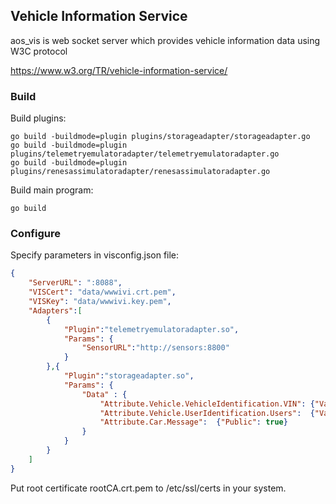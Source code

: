 ## Vehicle Information Service

aos_vis is web socket server which provides vehicle information data using W3C protocol

https://www.w3.org/TR/vehicle-information-service/

### Build

Build plugins:

```
go build -buildmode=plugin plugins/storageadapter/storageadapter.go
go build -buildmode=plugin plugins/telemetryemulatoradapter/telemetryemulatoradapter.go
go build -buildmode=plugin plugins/renesassimulatoradapter/renesassimulatoradapter.go
```

Build main program:

```
go build
```

### Configure

Specify parameters in visconfig.json file:

```json
{
	"ServerURL": ":8088",
	"VISCert": "data/wwwivi.crt.pem",
	"VISKey": "data/wwwivi.key.pem",
	"Adapters":[
		{
			"Plugin":"telemetryemulatoradapter.so",
			"Params": {
				"SensorURL":"http://sensors:8800"
			}
		},{
			"Plugin":"storageadapter.so",
			"Params": {
				"Data" : {
					"Attribute.Vehicle.VehicleIdentification.VIN": {"Value": "TestVIN", "Public": true, "ReadOnly": true},
					"Attribute.Vehicle.UserIdentification.Users":  {"Value": ["User1", "Provider1"], "Public": true},
					"Attribute.Car.Message":  {"Public": true}
				}
			}
		}
	]
}
```

Put root certificate rootCA.crt.pem to /etc/ssl/certs in your system.
